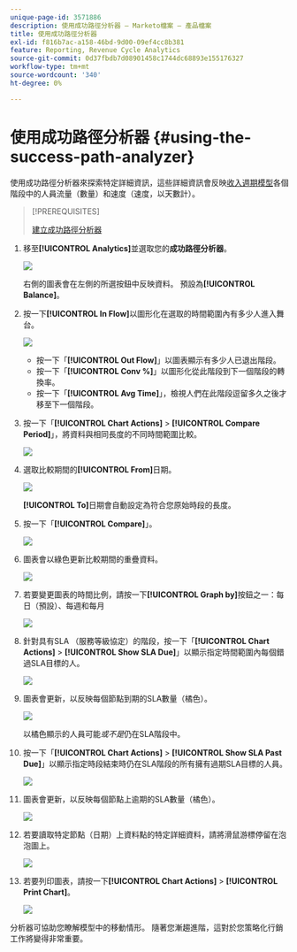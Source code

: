 ```yaml
---
unique-page-id: 3571886
description: 使用成功路徑分析器 — Marketo檔案 — 產品檔案
title: 使用成功路徑分析器
exl-id: f816b7ac-a158-46bd-9d00-09ef4cc8b381
feature: Reporting, Revenue Cycle Analytics
source-git-commit: 0d37fbdb7d08901458c1744dc68893e155176327
workflow-type: tm+mt
source-wordcount: '340'
ht-degree: 0%

---
```


# 使用成功路徑分析器 {#using-the-success-path-analyzer}

使用成功路徑分析器來探索特定詳細資訊，這些詳細資訊會反映[收入週期模型](/help/marketo/product-docs/reporting/revenue-cycle-analytics/revenue-cycle-models/understanding-revenue-models.md)各個階段中的人員流量（數量）和速度（速度，以天數計）。

>[!PREREQUISITES]
>
>[建立成功路徑分析器](/help/marketo/product-docs/reporting/revenue-cycle-analytics/revenue-cycle-models/create-a-success-path-analyzer.md)

1. 移至&#x200B;**[!UICONTROL Analytics]**&#x200B;並選取您的&#x200B;**成功路徑分析器**。

   ![](assets/image2015-6-12-17-3a23-3a53.png)

   右側的圖表會在左側的所選按鈕中反映資料。 預設為&#x200B;**[!UICONTROL Balance]**。

1. 按一下&#x200B;**[!UICONTROL In Flow]**&#x200B;以圖形化在選取的時間範圍內有多少人進入舞台。

   ![](assets/image2015-6-12-17-3a30-3a52.png)

   * 按一下「**[!UICONTROL Out Flow]**」以圖表顯示有多少人已退出階段。
   * 按一下「**[!UICONTROL Conv %]**」以圖形化從此階段到下一個階段的轉換率。
   * 按一下「**[!UICONTROL Avg Time]**」，檢視人們在此階段逗留多久之後才移至下一個階段。

1. 按一下「**[!UICONTROL Chart Actions]** > **[!UICONTROL Compare Period]**」，將資料與相同長度的不同時間範圍比較。

   ![](assets/image2015-6-12-17-3a39-3a15.png)

1. 選取比較期間的&#x200B;**[!UICONTROL From]**&#x200B;日期。

   ![](assets/image2015-6-12-17-3a43-3a49.png)

   **[!UICONTROL To]**&#x200B;日期會自動設定為符合您原始時段的長度。

1. 按一下「**[!UICONTROL Compare]**」。

   ![](assets/image2015-6-12-17-3a44-3a8.png)

1. 圖表會以綠色更新比較期間的重疊資料。

   ![](assets/image2015-6-12-17-3a46-3a16.png)

1. 若要變更圖表的時間比例，請按一下&#x200B;**[!UICONTROL Graph by]**&#x200B;按鈕之一：每日（預設）、每週和每月

   ![](assets/image2015-6-12-17-3a46-3a55.png)

1. 針對具有SLA （服務等級協定）的階段，按一下「**[!UICONTROL Chart Actions]** > **[!UICONTROL Show SLA Due]**」以顯示指定時間範圍內每個錯過SLA目標的人。

   ![](assets/image2015-6-12-17-3a49-3a23.png)

1. 圖表會更新，以反映每個節點到期的SLA數量（橘色）。

   ![](assets/image2015-6-12-17-3a50-3a16.png)

   以橘色顯示的人員可能&#x200B;*或不是*&#x200B;仍在SLA階段中。

1. 按一下「**[!UICONTROL Chart Actions]** > **[!UICONTROL Show SLA Past Due]**」以顯示指定時段結束時仍在SLA階段的所有擁有過期SLA目標的人員。

   ![](assets/image2015-6-12-17-3a51-3a39.png)

1. 圖表會更新，以反映每個節點上逾期的SLA數量（橘色）。

   ![](assets/image2015-6-12-17-3a52-3a17.png)

1. 若要讀取特定節點（日期）上資料點的特定詳細資料，請將滑鼠游標停留在泡泡圖上。

   ![](assets/image2015-6-12-17-3a52-3a49.png)

1. 若要列印圖表，請按一下&#x200B;**[!UICONTROL Chart Actions]** > **[!UICONTROL Print Chart]**。

   ![](assets/image2015-6-12-17-3a53-3a34.png)

分析器可協助您瞭解模型中的移動情形。 隨著您漸趨進階，這對於您策略化行銷工作將變得非常重要。
